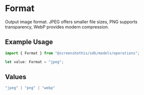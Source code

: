 # Format

Output image format. JPEG offers smaller file sizes, PNG supports transparency, WebP provides modern compression.

## Example Usage

```typescript
import { Format } from "@screenshothis/sdk/models/operations";

let value: Format = "jpeg";
```

## Values

```typescript
"jpeg" | "png" | "webp"
```